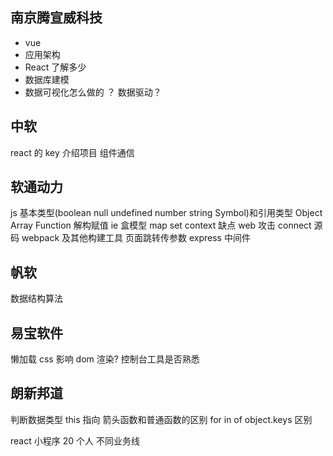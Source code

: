 ## 南京腾宣威科技

- vue
- 应用架构
- React 了解多少
- 数据库建模
- 数据可视化怎么做的 ？ 数据驱动？

## 中软

react 的 key
介绍项目
组件通信

## 软通动力

js 基本类型(boolean null undefined number string Symbol)和引用类型 Object Array Function
解构赋值
ie 盒模型
map set
context 缺点
web 攻击
connect 源码
webpack 及其他构建工具
页面跳转传参数
express 中间件

## 帆软

数据结构算法

## 易宝软件

懒加载
css 影响 dom 渲染?
控制台工具是否熟悉

## 朗新邦道

判断数据类型
this 指向
箭头函数和普通函数的区别
for in of object.keys 区别

react 小程序 20 个人 不同业务线
